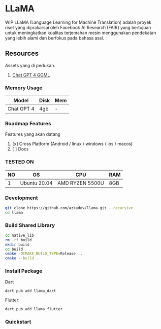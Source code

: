 # LLaMA

WIP LLaMA (Language Learning for Machine Translation) adalah proyek riset yang diprakarsai oleh Facebook AI Research (FAIR) yang bertujuan untuk meningkatkan kualitas terjemahan mesin menggunakan pendekatan yang lebih alami dan berfokus pada bahasa asal.

## Resources

Assets yang di perlukan.

1. [Chat GPT 4 GGML](https://huggingface.co/azkadev/chat-gpt-4-ggml)

### Memory Usage

| Model      | Disk | Mem |
|------------|------|-----|
| Chat GPT 4 | 4gb  | -   |

### Roadmap Features

Features yang akan datang

1. [x] Cross Platform (Android / linux / windows / ios / macos)
2. [ ] Docs

### TESTED ON

| NO | OS                                   | CPU             | RAM     |
|----|--------------------------------------|-----------------|---------|
| 1  | Ubuntu 20.04                         | AMD RYZEN 5500U | 8GB     |


### Development


```bash
git clone https://github.com/azkadev/llama.git --recursive
cd llama
```


### Build Shared Library

```bash
cd native_lib
rm -rf build
mkdir build
cd build
cmake -DCMAKE_BUILD_TYPE=Release ..
cmake --build .
```


### Install Package

Dart

```bash
dart pub add llama_dart
```

Flutter:

```bash
dart pub add llama_flutter
```


### Quickstart


```dart


```
